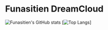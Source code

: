 # Funasitien DreamCloud
![Funasitien's GitHub stats](https://github-readme-stats.vercel.app/api?username=Funasitien&show_icons=true)
[![Top Langs](https://github-readme-stats.vercel.app/api/top-langs/?Funasitien=anuraghazra&layout=compact)]
